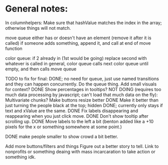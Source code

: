 # General notes:

In columnhelpers:
  Make sure that hashValue matches the index in the array; otherwise things will not match.


move queue
  either has or doesn't have an element (remove it after it is called)
  if someone adds something, append it, and call at end of move function

color queue:
  if 2 already in (1st would be going)
    replace second with whatever is called
  in general, color queue calls next color queue until empty, and then calls move queue




TODO to fix for final:
  DONE; no need for queue, just use named transitions and they can happen concurrently. Do the queue thing.
  Add small visuals for context?
  DONE Show percentages in tooltips?
  NOT DOING (requires too much data processing by javascript; can't load that much data on the fly): Multivariate chunks?
  Make buttons resize better
  DONE Make it better than just turning the people black at the top; hidden
  DONE; currently only stays if text and xValue are the same. DONE Fix labels disappearing and reappearing when you just click move.
  DONE Don't show tooltip after scrolling up.
  DONE Move labels to the left a bit (benton added like a +10 pixels for the x or something somewhere at some point.)

  DONE make people smaller to show crowd a bit better.

  Add more buttons/filters and things
  Figure out a better story to tell.
  Link to nonprofits or something deaing with mass incarcaration to take action or something idk.